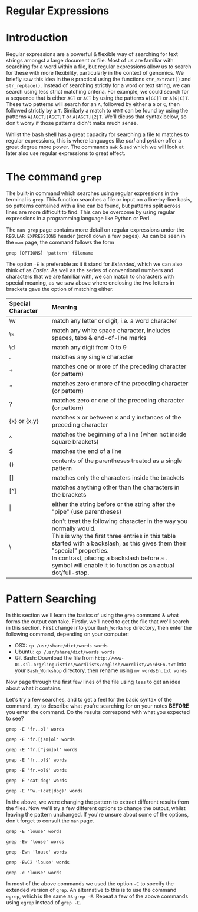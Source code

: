 # Regular Expressions

# Introduction
Regular expressions are a powerful & flexible way of searching for text strings amongst a large document or file.
Most of us are familiar with searching for a word within a file, but regular expressions allow us to search for these with more flexibility, particularly in the context of genomics.
We briefly saw this idea in the `R` practical using the functions `str_extract()` and `str_replace()`.
Instead of searching strictly for a word or text string, we can search using less strict matching criteria.
For example, we could search for a sequence that is either `AGT` or `ACT` by using the patterns  `A[GC]T` or  `A(G|C)T`.
These two patterns will search for an  `A`, followed by either a  `G` or  `C`, then followed strictly by a  `T`.
Similarly a match to `ANNT` can be found by using the patterns `A[AGCT][AGCT]T` or  `A[AGCT]{2}T`.
We'll dicuss that syntax below, so don't worry if those patterns didn't make much sense.

Whilst the bash shell has a great capacity for searching a file to matches to regular expressions, this is where languages like *perl* and *python* offer a great degree more power.
The commands `awk` & `sed` which we will look at later also use regular expressions to great effect.

# The command `grep`
The built-in command which searches using regular expressions in the terminal is `grep`.
This function searches a file or input on a line-by-line basis, so patterns contained with a line can be found, but patterns split across lines are more difficult to find.
This can be overcome by using regular expressions in a programming language like Python or Perl.

The `man grep` page contains more detail on regular expressions under the `REGULAR EXPRESSIONS` header (scroll down a few pages).
As can be seen in the `man` page, the command follows the form

```
grep [OPTIONS] 'pattern' filename
```
The option `-E` is preferable as it it stand for *Extended*, which we can also think of as *Easier*.
As well as the series of conventional numbers and characters that we are familiar with, we can match to characters with special meaning, as we saw above where enclosing the two letters in brackets gave the option of matching either.

| Special Character | Meaning |
|:----------------- |:------- |
| \w                | match any letter or digit, i.e. a word character |
| \s                | match any white space character, includes spaces, tabs & end-of-line marks |
| \d                | match any digit from 0 to 9 |
| .                 | matches any single character |
| +                 | matches one or more of the preceding character (or pattern) |
| *                 | matches zero or more of the preceding character (or pattern) |
| ?                 | matches zero or one of the preceding character (or pattern)  |
| {x} or {x,y}      | matches x or between x and y instances of the preceding character
| ^                 | matches the beginning of a line (when not inside square brackets) |
| $                 | matches the end of a line |
| ()                | contents of the parentheses treated as a single pattern |
| []                | matches only the characters inside the brackets |
| [^]               | matches anything other than the characters in the brackets |
| &#124;            | either the string before or the string after the "pipe" (use parentheses) |
| \\                | don't treat the following character in the way you normally would.<br> This is why the first three entries in this table started with a backslash, as this gives them their "special" properties.<br> In contrast, placing a backslash before a `.` symbol will enable it to function as an actual dot/full-stop. |


# Pattern Searching
In this section we'll learn the basics of using the `grep` command & what forms the output can take.
Firstly, we'll need to get the file that we'll search in this section.
First change into your `Bash_Workshop` directory, then enter the following command, depending on your computer:

- OSX: `cp /usr/share/dict/words words`
- Ubuntu: `cp /usr/share/dict/words words`
- Git Bash: Download the file from `http://www-01.sil.org/linguistics/wordlists/english/wordlist/wordsEn.txt` into your `Bash_Workshop` directory, then rename using `mv wordsEn.txt words`

Now page through the first few lines of the file using `less` to get an idea about what it contains.

Let's try a few searches, and to get a feel for the basic syntax of the command, try to describe what you're searching for on your notes **BEFORE** you enter the command.
Do the results correspond with what you expected to see?

```
grep -E 'fr..ol' words
```
```
grep -E 'fr.[jsm]ol' words
```
```
grep -E 'fr.[^jsm]ol' words
```
```
grep -E 'fr..ol$' words
```
```
grep -E 'fr.+ol$' words
```
```
grep -E 'cat|dog' words
```
```
grep -E '^w.+(cat|dog)' words
```

In the above, we were changing the pattern to extract different results from the files.
Now we'll try a few different options to change the output, whilst leaving the pattern unchanged.
If you're unsure about some of the options, don't forget to consult the `man` page.

```
grep -E 'louse' words
```
```
grep -Ew 'louse' words
```
```
grep -Ewn 'louse' words
```
```
grep -EwC2 'louse' words
```
```
grep -c 'louse' words
```


In most of the above commands we used the option `-E` to specify the extended version of `grep`.
An alternative to this is to use the command `egrep`, which is the same as `grep -E`.
Repeat a few of the above commands using `egrep` instead of `grep -E`.
